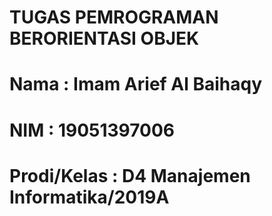 # **TUGAS PEMROGRAMAN BERORIENTASI OBJEK**
# Nama        : Imam Arief Al Baihaqy
# NIM         : 19051397006
# Prodi/Kelas : D4 Manajemen Informatika/2019A
